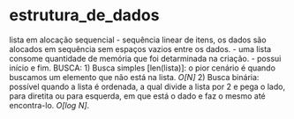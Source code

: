# estrutura_de_dados
lista em alocação sequencial - sequência linear de itens, os dados são alocados em sequência sem espaços vazios entre os dados. 
                             - uma lista consome quantidade de memória que foi detarminada na criação.
                             - possui início e fim.
BUSCA: 1) Busca simples [len(lista)]: o pior cenário é quando buscamos um elemento que não está na lista. *O[N]* 
       2) Busca binária: possível quando a lista é ordenada, a qual divide a lista por 2 e pega o lado, para diretita ou para esquerda, em que está o 
                        dado e faz o mesmo até encontra-lo. *O[log N]*. 
